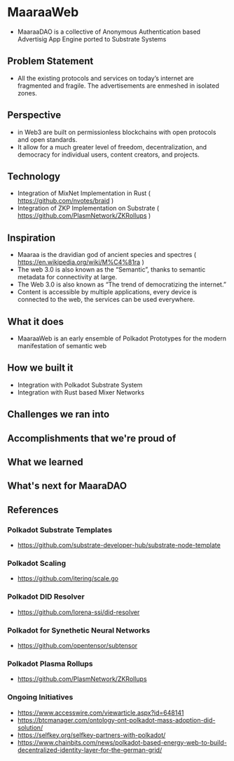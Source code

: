 # MaaraaWeb
- MaaraaDAO is a collective of Anonymous Authentication based Advertisig App Engine ported to Substrate Systems



## Problem Statement
- All the existing protocols and services on today’s internet are fragmented and fragile. The advertisements are enmeshed in isolated zones. 

## Perspective
- in Web3 are built on permissionless blockchains with open protocols and open standards. 
- It allow for a much greater level of freedom, decentralization, and democracy for individual users, content creators, and projects.

## Technology
- Integration of MixNet Implementation in Rust ( https://github.com/nvotes/braid )
- Integration of ZKP Implementation on Substrate ( https://github.com/PlasmNetwork/ZKRollups )

## Inspiration
- Maaraa is the dravidian god of ancient species and spectres ( https://en.wikipedia.org/wiki/M%C4%81ra )
- The web 3.0 is also known as the “Semantic”,  thanks to semantic metadata for connectivity at large.
- The Web 3.0 is also known as “The trend of democratizing the internet.”
- Content is accessible by multiple applications, every device is connected to the web, the services can be used everywhere.

## What it does
- MaaraaWeb is an early ensemble of Polkadot Prototypes for the modern manifestation of semantic web


## How we built it
- Integration with Polkadot Substrate System
- Integration with Rust based Mixer Networks

## Challenges we ran into

## Accomplishments that we're proud of

## What we learned

## What's next for MaaraDAO


## References

### Polkadot Substrate Templates
- https://github.com/substrate-developer-hub/substrate-node-template

### Polkadot Scaling 
- https://github.com/itering/scale.go

### Polkadot DID Resolver
- https://github.com/lorena-ssi/did-resolver

### Polkadot for Synethetic Neural Networks
- https://github.com/opentensor/subtensor

### Polkadot Plasma Rollups
- https://github.com/PlasmNetwork/ZKRollups

### Ongoing Initiatives
- https://www.accesswire.com/viewarticle.aspx?id=648141
- https://btcmanager.com/ontology-ont-polkadot-mass-adoption-did-solution/
- https://selfkey.org/selfkey-partners-with-polkadot/
- https://www.chainbits.com/news/polkadot-based-energy-web-to-build-decentralized-identity-layer-for-the-german-grid/
